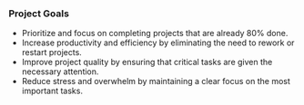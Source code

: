 ### Project Goals

- Prioritize and focus on completing projects that are already 80% done.
- Increase productivity and efficiency by eliminating the need to rework or restart projects.
- Improve project quality by ensuring that critical tasks are given the necessary attention.
- Reduce stress and overwhelm by maintaining a clear focus on the most important tasks.

